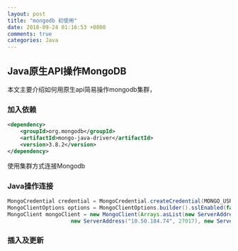 ```yaml
---
layout: post
title: "mongodb 初使用"
date: 2018-09-24 01:16:53 +0800
comments: true
categories: Java
---
```


## Java原生API操作MongoDB

本文主要介绍如何用原生api简易操作mongodb集群，

### 加入依赖
```xml
<dependency>
    <groupId>org.mongodb</groupId>
    <artifactId>mongo-java-driver</artifactId>
    <version>3.8.2</version>
</dependency>
```

使用集群方式连接Mongodb

### Java操作连接
```java
MongoCredential credential = MongoCredential.createCredential(MONGO_USRE, "admin", MONGO_PASSWD.toCharArray());
MongoClientOptions options = MongoClientOptions.builder().sslEnabled(false).build();
MongoClient mongoClient = new MongoClient(Arrays.asList(new ServerAddress("10.50.183.254", 27017),
                    new ServerAddress("10.50.184.74", 27017), new ServerAddress("10.50.182.164", 27017)), credential, options);

```

### 插入及更新
```
```